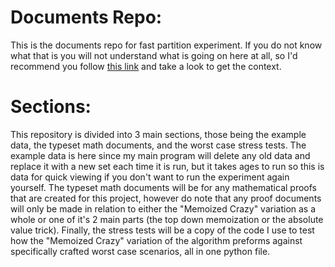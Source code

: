 Documents Repo:
=

This is the documents repo for fast partition experiment. If you do not know what that is you will not understand what is going on here at all, so I'd recommend you follow [this link](https://github.com/bananathrowingmachine/FastPartitionExperiment) and take a look to get the context.

Sections:
=

This repository is divided into 3 main sections, those being the example data, the typeset math documents, and the worst case stress tests. The example data is here since my main program will delete any old data and replace it with a new set each time it is run,
but it takes ages to run so this is data for quick viewing if you don't want to run the experiment again yourself. The typeset math documents will be for any mathematical proofs that are created for this project, however do note that any proof documents will only be made in relation to either the "Memoized Crazy" variation as a whole 
or one of it's 2 main parts (the top down memoization or the absolute value trick). Finally, the stress tests will be a copy of the code I use to test how the "Memoized Crazy" variation of the algorithm preforms against specifically crafted worst case scenarios, all in one python file.
